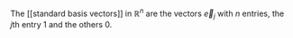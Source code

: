 The [[standard basis vectors]] in $\mathbb{R}^n$ are the vectors $\vec{e}_j$ with $n$ entries, the $j$th entry $1$ and the others $0$.